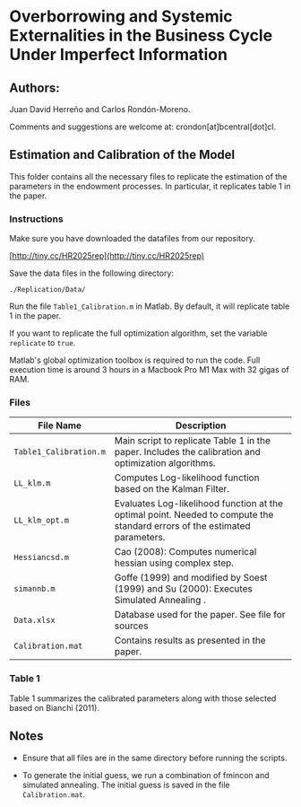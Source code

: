 # Overborrowing and Systemic Externalities in the Business Cycle Under Imperfect Information

## Authors:

Juan David Herreño and Carlos Rondón-Moreno. 

Comments and suggestions are welcome at: crondon[at]bcentral[dot]cl.

## Estimation and Calibration of the Model

This folder contains all the necessary files to replicate the estimation of the parameters in the endowment processes. In particular, it replicates table 1 in the paper.

### Instructions

Make sure you have downloaded the datafiles from our repository.

[http://tiny.cc/HR2025rep](http://tiny.cc/HR2025rep)

Save the data files in the following directory:

```
./Replication/Data/
```

Run the file `Table1_Calibration.m` in Matlab. By default, it will replicate table 1 in the paper.

If you want to replicate the full optimization algorithm, set the variable `replicate` to `true`. 

Matlab's global optimization toolbox is required to run the code. Full execution time is around 3 hours in a Macbook Pro M1 Max with 32 gigas of RAM.

### Files

| File Name               | Description                                                                 |
|-------------------------|-----------------------------------------------------------------------------|
| `Table1_Calibration.m`  | Main script to replicate Table 1 in the paper. Includes the calibration and optimization algorithms. |
| `LL_klm.m`        | Computes Log-likelihood function based on the Kalman Filter.          |
| `LL_klm_opt.m`    | Evaluates Log-likelihood function at the optimal point. Needed to compute the standard errors of the estimated parameters.      |
| `Hessiancsd.m`  | Cao (2008): Computes numerical hessian using complex step.          |
| `simannb.m`        | Goffe (1999) and modified by Soest (1999) and Su (2000): Executes Simulated Annealing .                  |
| `Data.xlsx`        | Database used for the paper. See file for sources |
| `Calibration.mat`  | Contains results as presented in the paper.                  |

### Table 1

Table 1 summarizes the calibrated parameters along with those selected based on Bianchi (2011).

## Notes

-   Ensure that all files are in the same directory before running the scripts.

-   To generate the initial guess, we run a combination of fmincon and simulated annealing. The initial guess is saved in the file `Calibration.mat`.
